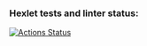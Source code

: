 ### Hexlet tests and linter status:
[![Actions Status](https://github.com/kpako3rbp/fullstack-javascript-project-4/actions/workflows/hexlet-check.yml/badge.svg)](https://github.com/kpako3rbp/fullstack-javascript-project-4/actions)